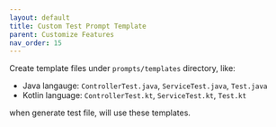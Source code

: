 ```yaml
---
layout: default
title: Custom Test Prompt Template
parent: Customize Features
nav_order: 15
---
```


Create template files under `prompts/templates` directory, like:

- Java langauge: `ControllerTest.java`, `ServiceTest.java`, `Test.java`
- Kotlin language: `ControllerTest.kt`, `ServiceTest.kt`, `Test.kt`

when generate test file, will use these templates.

